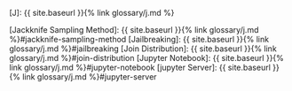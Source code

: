 [J]: {{ site.baseurl }}{% link glossary/j.md %}

[Jackknife Sampling Method]: {{ site.baseurl }}{% link glossary/j.md %}#jackknife-sampling-method
[Jailbreaking]: {{ site.baseurl }}{% link glossary/j.md %}#jailbreaking
[Join Distribution]: {{ site.baseurl }}{% link glossary/j.md %}#join-distribution
[Jupyter Notebook]: {{ site.baseurl }}{% link glossary/j.md %}#jupyter-notebook
[jupyter Server]: {{ site.baseurl }}{% link glossary/j.md %}#jupyter-server
